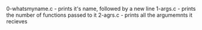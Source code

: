 0-whatsmyname.c - prints it's name, followed by a new line
1-args.c - prints the number of functions passed to it
2-agrs.c - prints all the argumemnts it recieves

